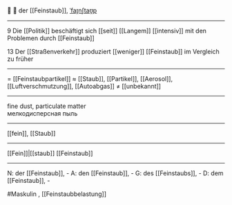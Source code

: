💨 🔵 der [[Feinstaub]], [ˈfaɪ̯nʃtaʊ̯p](https://youglish.com/pronounce/Feinstaub/german)

---
9 Die [[Politik]] beschäftigt sich [[seit]] [[Langem]] [[intensiv]] mit den Problemen durch [[Feinstaub]]

13 Der [[Straßenverkehr]] produziert [[weniger]] [[Feinstaub]] im Vergleich zu früher

---
= [[Feinstaubpartikel]]
≈ [[Staub]], [[Partikel]], [[Aerosol]], [[Luftverschmutzung]], [[Autoabgas]]
≠ [[unbekannt]]

---
fine dust, particulate matter  
мелкодисперсная пыль

---
[[fein]], [[Staub]]

---
[[Fein]]|[[staub]]
[[Feinstaub]]


---
N: der [[Feinstaub]], -
A: den [[Feinstaub]], -
G: des [[Feinstaubs]], -
D: dem [[Feinstaub]], -

#Maskulin , [[Feinstaubbelastung]]